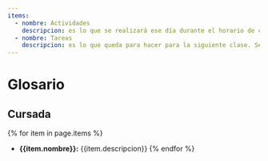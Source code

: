 ```yaml
---
items:
  - nombre: Actividades
    descripcion: es lo que se realizará ese día durante el horario de clase.
  - nombre: Tareas
    descripcion: es lo que queda para hacer para la siguiente clase. Se entrega **solamente** si se indica que hay que hacerlo.
---
```


# Glosario

## Cursada

{% for item in page.items %}
* **{{item.nombre}}:** {{item.descripcion}}
{% endfor %}
